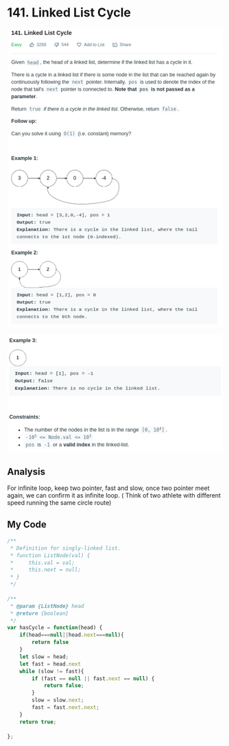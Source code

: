 # 141. Linked List Cycle

![](.gitbook/assets/image%20%2822%29.png)

![](.gitbook/assets/image%20%2832%29.png)

## Analysis

For infinite loop, keep two pointer, fast and slow, once two pointer meet again, we can confirm it as infinite loop. \( Think of two athlete with different speed running the same circle route\)

## My Code

```javascript
/**
 * Definition for singly-linked list.
 * function ListNode(val) {
 *     this.val = val;
 *     this.next = null;
 * }
 */

/**
 * @param {ListNode} head
 * @return {boolean}
 */
var hasCycle = function(head) {
    if(head===null||head.next===null){
        return false
    }
    let slow = head;
    let fast = head.next
    while (slow != fast){
        if (fast == null || fast.next == null) {
            return false;
        }
        slow = slow.next;
        fast = fast.next.next;
    }
    return true;
    
};
```

